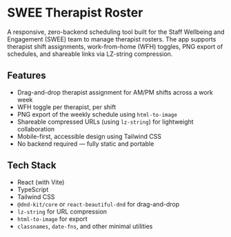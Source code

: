 # SWEE Therapist Roster
A responsive, zero-backend scheduling tool built for the Staff Wellbeing and Engagement (SWEE) team to manage therapist rosters. The app supports therapist shift assignments, work-from-home (WFH) toggles, PNG export of schedules, and shareable links via LZ-string compression.

## Features
- Drag-and-drop therapist assignment for AM/PM shifts across a work week
- WFH toggle per therapist, per shift
- PNG export of the weekly schedule using `html-to-image`
- Shareable compressed URLs (using `lz-string`) for lightweight collaboration
- Mobile-first, accessible design using Tailwind CSS
- No backend required — fully static and portable

## Tech Stack
- React (with Vite)
- TypeScript
- Tailwind CSS
- `@dnd-kit/core` or `react-beautiful-dnd` for drag-and-drop
- `lz-string` for URL compression
- `html-to-image` for export
- `classnames`, `date-fns`, and other minimal utilities




